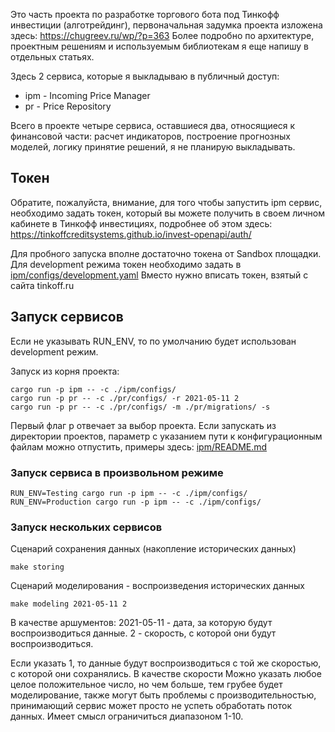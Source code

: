 Это часть проекта по разработке торгового бота под Тинкофф инвестиции (алготрейдинг), первоначальная задумка проекта изложена 
здесь: https://chugreev.ru/wp/?p=363 Более подробно по архитектуре, проектным решениям и используемым библиотекам я еще 
напишу в отдельных статьях. 

Здесь 2 сервиса, которые я выкладываю в публичный доступ:

* ipm - Incoming Price Manager
* pr - Price Repository

Всего в проекте четыре сервиса, оставшиеся два, относящиеся к финансовой части: расчет индикаторов, построение прогнозных 
моделей, логику принятие решений, я не планирую выкладывать.

## Токен 

Обратите, пожалуйста, внимание, для того чтобы запустить ipm сервис, необходимо задать токен, который вы можете получить в 
своем личном кабинете в Тинкофф инвестициях, подробнее об этом здесь: https://tinkoffcreditsystems.github.io/invest-openapi/auth/

Для пробного запуска вполне достаточно токена от Sandbox площадки. Для development режима токен необходимо задать в
[ipm/configs/development.yaml](ipm/configs/development.yaml) Вместо <sandbox token> нужно вписать токен, взятый с сайта tinkoff.ru

## Запуск сервисов 

Если не указывать RUN_ENV, то по умолчанию будет использован development режим. 

Запуск из корня проекта:
```shell
cargo run -p ipm -- -c ./ipm/configs/
cargo run -p pr -- -c ./pr/configs/ -r 2021-05-11 2
cargo run -p pr -- -c ./pr/configs/ -m ./pr/migrations/ -s
```
Первый флаг p отвечает за выбор проекта. Если запускать из директории проектов, параметр с указанием пути к конфигурационным 
файлам можно отпустить, примеры здесь: [ipm/README.md](ipm/README.md) 

### Запуск сервиса в произвольном режиме

```shell
RUN_ENV=Testing cargo run -p ipm -- -c ./ipm/configs/
RUN_ENV=Production cargo run -p ipm -- -c ./ipm/configs/
```

### Запуск нескольких сервисов

Сценарий сохранения данных (накопление исторических данных)
```shell
make storing
```

Сценарий моделирования - воспроизведения исторических данных
```shell
make modeling 2021-05-11 2
```
В качестве аршументов: 
2021-05-11 - дата, за которую будут воспроизводиться данные. 
2 - скорость, с которой они будут воспроизводиться. 

Если указать 1, то данные будут воспроизводиться с той же скоростью, с которой они сохранялись. 
В качестве скорости Можно указать любое целое положительное число, но чем больше, тем грубее будет моделирование, 
также могут быть проблемы с производительностью, принимающий сервис может просто не успеть обработать поток данных.
Имеет смысл ограничиться диапазоном 1-10.